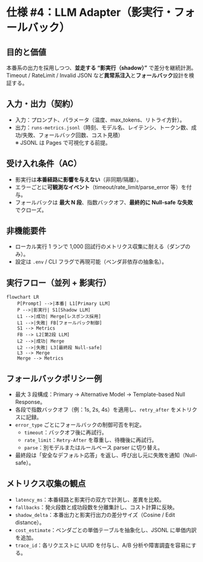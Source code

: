# 仕様 #4：LLM Adapter（影実行・フォールバック）

## 目的と価値
本番系の出力を採用しつつ、**並走する “影実行（shadow）”** で差分を継続計測。  
Timeout / RateLimit / Invalid JSON など**異常系注入**と**フォールバック**設計を検証する。

## 入力・出力（契約）
- 入力：プロンプト、パラメータ（温度、max_tokens、リトライ方針）。  
- 出力：`runs-metrics.jsonl`（時刻、モデル名、レイテンシ、トークン数、成功/失敗、フォールバック回数、コスト見積）  
  ※ JSONL は Pages で可視化する前提。

## 受け入れ条件（AC）
- 影実行は**本番経路に影響を与えない**（非同期/隔離）。  
- エラーごとに**可観測なイベント**（timeout/rate_limit/parse_error 等）を付与。  
- フォールバックは **最大 N 段**、指数バックオフ、**最終的に Null-safe な失敗**でクローズ。

## 非機能要件
- ローカル実行 1 ランで 1,000 回試行のメトリクス収集に耐える（ダンプのみ）。
- 設定は `.env` / CLI フラグで再現可能（ベンダ非依存の抽象名）。

## 実行フロー（並列 + 影実行）
```mermaid
flowchart LR
    P[Prompt] -->|本番| L1[Primary LLM]
    P -->|影実行| S1[Shadow LLM]
    L1 -->|成功| Merge[レスポンス採用]
    L1 -->|失敗| FB[フォールバック制御]
    S1 --> Metrics
    FB --> L2[第2段 LLM]
    L2 -->|成功| Merge
    L2 -->|失敗| L3[最終段 Null-safe]
    L3 --> Merge
    Merge --> Metrics
```

## フォールバックポリシー例
- 最大 3 段構成：Primary → Alternative Model → Template-based Null Response。
- 各段で指数バックオフ（例：1s, 2s, 4s）を適用し、`retry_after` をメトリクスに記録。
- `error_type` ごとにフォールバックの制御可否を判定。
  - `timeout`：バックオフ後に再試行。
  - `rate_limit`：`Retry-After` を尊重し、待機後に再試行。
  - `parse`：別モデルまたはルールベース parser に切り替え。
- 最終段は「安全なデフォルト応答」を返し、呼び出し元に失敗を通知（Null-safe）。

## メトリクス収集の観点
- `latency_ms`：本番経路と影実行の双方で計測し、差異を比較。
- `fallbacks`：発火段数と成功段数を分離集計し、コスト計算に反映。
- `shadow_delta`：本番出力と影実行出力の差分サイズ（Cosine / Edit distance）。
- `cost_estimate`：ベンダごとの単価テーブルを抽象化し、JSONL に単価内訳を追加。
- `trace_id`：各リクエストに UUID を付与し、A/B 分析や障害調査を容易にする。

